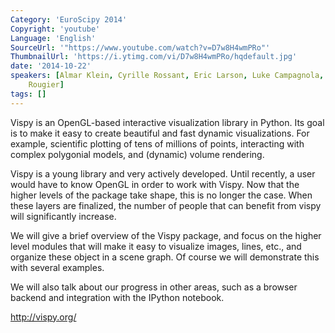 ```yaml
---
Category: 'EuroScipy 2014'
Copyright: 'youtube'
Language: 'English'
SourceUrl: '"https://www.youtube.com/watch?v=D7w8H4wmPRo"'
ThumbnailUrl: 'https://i.ytimg.com/vi/D7w8H4wmPRo/hqdefault.jpg'
date: '2014-10-22'
speakers: [Almar Klein, Cyrille Rossant, Eric Larson, Luke Campagnola, Nicolas P.
    Rougier]
tags: []
---
```

Vispy is an OpenGL-based interactive visualization library in Python. Its goal is to make it easy to create beautiful and fast dynamic visualizations. For example, scientific plotting of tens of millions of points, interacting with complex polygonial models, and (dynamic) volume rendering.

Vispy is a young library and very actively developed. Until recently, a user would have to know OpenGL in order to work with Vispy. Now that the higher levels of the package take shape, this is no longer the case. When these layers are finalized, the number of people that can benefit from vispy will significantly increase.

We will give a brief overview of the Vispy package, and focus on the higher level modules that will make it easy to visualize images, lines, etc., and organize these object in a scene graph. Of course we will demonstrate this with several examples.

We will also talk about our progress in other areas, such as a browser backend and integration with the IPython notebook. 

<http://vispy.org/>